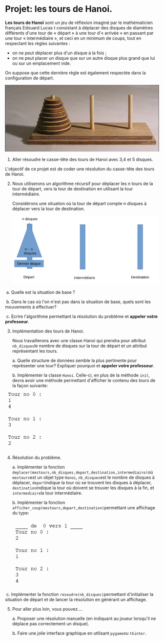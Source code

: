 # Projet: les tours de Hanoi. 



**Les tours de Hanoï** sont un jeu de réflexion imaginé par le mathématicien français Edouard Lucas  t consistant à déplacer des disques de diamètres différents d'une tour de « départ » à une tour d'« arrivée » en passant par une tour « intermédiaire », et ceci en un minimum de coups, tout en respectant les règles suivantes :

- on ne peut déplacer plus d'un disque à la fois ;
- on ne peut placer un disque que sur un autre disque plus grand que lui ou sur un emplacement vide.

On suppose que cette dernière règle est également respectée dans la configuration de départ.

![](/projets/LesToursDeHanoi/IMG/imagetourdehanoi.jpg)



1. Aller résoudre le casse-tête des tours de Hanoi avec 3,4 et 5 disques. 

   [](http://championmath.free.fr/tourhanoi.htm)

L'objectif de ce projet est de coder une résolution du casse-tête des tours de Hanoi. 

2. Nous utiliserons un algorithme récursif pour déplacer les n tours de la tour de départ, vers la tour de destination en utilisant la tour intermédiaire. 

   Considérons une situation où la tour de départ compte n disques à déplacer vers la tour de destination. 

   ![](/projets/LesToursDeHanoi/IMG/algorec.jpg)

​	a. Quelle est la situation de base ? 

​	b. Dans le cas où l'on n'est pas dans la situation de base, quels sont les mouvements à effectuer? 

​	c. Ecrire l'algorithme permettant la résolution du probléme et **appeler votre professeur**. 

3. Implémentation des tours de Hanoi. 

   Nous travaillerons avec une classe Hanoi qui prendra pour attribut `nb_disques`le nombre de disques sur la tour de départ et un attribut représentant les tours. 

   a. Quelle structure de données semble la plus pertinente pour représenter une tour? Expliquer pourquoi et **appeler votre professeur**. 

   b. Implémenter la classe `Hanoi`. Celle-ci, en plus de la méthode `init`, devra avoir une méthode permettant d'afficher le contenu des tours de la façon suivante: 

![](/projets/LesToursDeHanoi/IMG/affichagetours.jpg)

4. Résolution du problème. 

   a. Implémenter la fonction `deplacer(mestours,nb_disques,depart,destination,intermediaire)`où `mestours`est un objet type `Hanoi`, `nb_disques`est le nombre de disques à déplacer, `depart`indique la tour où se trouvent les disques à déplacer, `destination`indique la tour où doivent se trouver les disques à la fin, et `intermediaire`la tour intermédiaire. 

   b. Implémenter la fonction `afficher_coup(mestours,depart,destination)`permettant une affichage du type:

   ![](/projets/LesToursDeHanoi/IMG/affichagetour.jpg)

​	c. Implémenter la fonction `resoudre(nb_disques)`permettant d'initialiser la situation de départ et de 		lancer la résolution en générant un affichage. 

5. Pour aller plus loin, vous pouvez....

   a. Proposer une résolution manuelle (en indiquant au joueur lorsqu'il ne déplace pas correctement un disque). 

   b. Faire une jolie interface graphique en utilisant `pygame`ou `tkinter`. 

   





